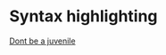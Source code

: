 Syntax highlighting
===================

[Dont be a juvenile](https://groups.google.com/g/golang-nuts/c/hJHCAaiL0so/m/E2mQ1RDiio8J)
